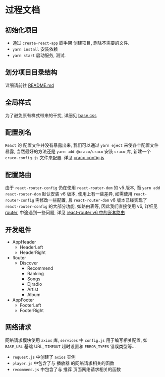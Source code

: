 # 过程文档

## 初始化项目

- 通过 `create-react-app` 脚手架 创建项目, 删除不需要的文件.
- `yarn install` 安装依赖
- `yarn start` 启动服务, 测试.

## 划分项目目录结构

详细请前往 [README.md](./README.md)

## 全局样式

为了避免原有样式带来的干扰, 详细见 [base.css](./src/assets/css/base.css)

## 配置别名

`React` 的 配置文件并没有暴露出来, 我们可以通过 `yarn eject` 来使各个配置文件暴露, 当然最好的方法还是 `yarn add @craco/craco` 安装 `craco` 库, 新建一个 `craco.config.js` 文件来配置. 详见 [craco.config.js](./craco.config.js)

## 配置路由

由于 `react-router-config` 仍在使用 `react-router-dom` 的 v5 版本, 而 `yarn add react-router-dom` 默认安装 v6 版本, 使用上有一些差异, 如需使用 `react-router-config` 需修改一些配置, 且 `react-router-dom` v6 版本已经实现了 `react-router-config` 的大部分功能, 如路由表等, 因此我们直接使用 v6, 详细见 [router](./src/router/index.jsx), 中途遇到一些问题, 详见 [react-router v6 中的嵌套路由](./notes/react-router-v6中的嵌套路由.md)

## 开发组件

- AppHeader
  - HeaderLeft
  - HeaderRight
- Router
  - Discover
    - Recommend
    - Ranking
    - Songs
    - Djradio
    - Artist
    - Album
- AppFooter
  - FooterLeft
  - FooterRight

## 网络请求

网络请求模块使用 `axios` 库, `services` 中 `config.js` 用于编写相关配置, 如 `BASE_URL` 基础 URL, `TIMEOUT` 超时设置和 `ERROR_TYPES` 错误类型等...

- `request.js` 中创建了 `axios` 实例
- `player.js` 中包含了与 播放器 的网络请求相关的函数
- `recommend.js` 中包含了与 推荐 页面网络请求相关的函数